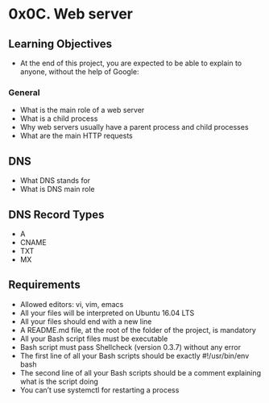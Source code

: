 # 0x0C. Web server

## Learning Objectives

* At the end of this project, you are expected to be able to explain to anyone, without the help of Google:

### General

* What is the main role of a web server
* What is a child process
* Why web servers usually have a parent process and child processes
* What are the main HTTP requests

## DNS

* What DNS stands for
* What is DNS main role

## DNS Record Types

* A
* CNAME
* TXT
* MX

## Requirements

* Allowed editors: vi, vim, emacs
* All your files will be interpreted on Ubuntu 16.04 LTS
* All your files should end with a new line
* A README.md file, at the root of the folder of the project, is mandatory
* All your Bash script files must be executable
* Bash script must pass Shellcheck (version 0.3.7) without any error
* The first line of all your Bash scripts should be exactly #!/usr/bin/env bash
* The second line of all your Bash scripts should be a comment explaining what is the script doing
* You can’t use systemctl for restarting a process
